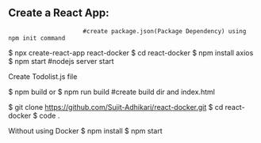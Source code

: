 Create a React App:
--------------------------------
						 #create package.json(Package Dependency) using npm init command 
$ npx create-react-app react-docker
$ cd react-docker
$ npm install axios
$ npm start   #nodejs server start

Create Todolist.js file

$ npm build 
or
$ npm run build #create build dir and index.html


$ git clone https://github.com/Sujit-Adhikari/react-docker.git
$ cd react-docker
$ code .

Without using Docker
$ npm install
$ npm start
